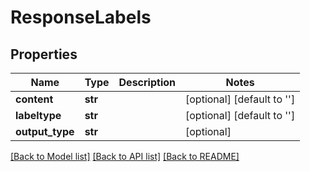 # ResponseLabels

## Properties
Name | Type | Description | Notes
------------ | ------------- | ------------- | -------------
**content** | **str** |  | [optional] [default to '']
**labeltype** | **str** |  | [optional] [default to '']
**output_type** | **str** |  | [optional] 

[[Back to Model list]](../README.md#documentation-for-models) [[Back to API list]](../README.md#documentation-for-api-endpoints) [[Back to README]](../README.md)

